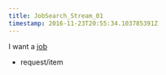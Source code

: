 ```yaml
---
title: JobSearch_Stream_01
timestamp: 2016-11-23T20:55:34.103785391Z
---
```


I want a [job](item_type)
* request/item